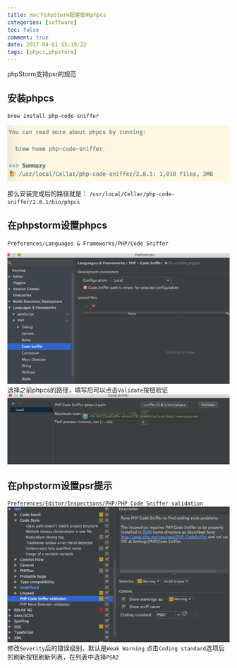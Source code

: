 ```yaml
---
title: mac下phpStorm配置使用phpcs
categories: [software]
toc: false
comment: true
date: 2017-04-01 15:19:22
tags: [phpcs,phpstorm]
---
```





phpStorm支持psr的规范

<!--more-->

## 安装phpcs
```
brew install php-code-sniffer
```
![20170401149103125567067.png](phpcs-in-phpstorm-on-mac/20170401149103125567067.png)

那么安装完成后的路径就是：
`/usr/local/Cellar/php-code-sniffer/2.8.1/bin/phpcs`

## 在phpstorm设置phpcs
`Preferences/Languages & Frameworks/PHP/Code Sniffer`

![20170401149103018893226.png](phpcs-in-phpstorm-on-mac/20170401149103018893226.png)
选择之前phpcs的路径，填写后可以点击`Validate`按钮验证
![20170401149103016925714.png](phpcs-in-phpstorm-on-mac/20170401149103016925714.png)


## 在phpstorm设置psr提示
`Preferences/Editor/Inspections/PHP/PHP Code Sniffer validation`
![20170401149103222765152.png](phpcs-in-phpstorm-on-mac/20170401149103222765152.png)
修改`Severity`后的错误级别，默认是`Weak Warning`
点击`Coding standard`选项后的刷新按钮刷新列表，在列表中选择`PSR2`



